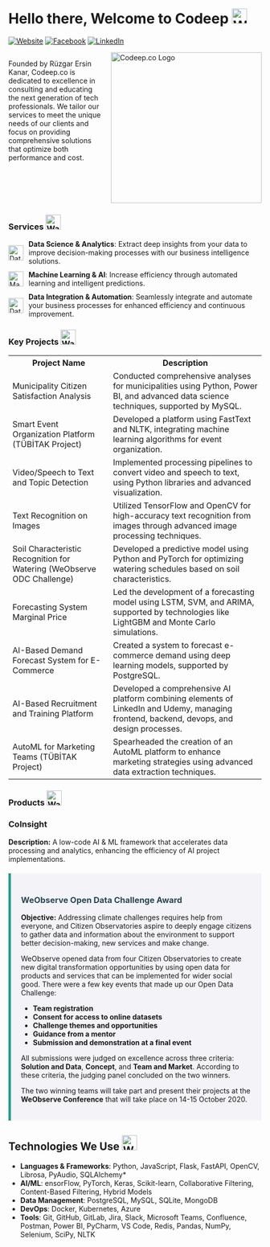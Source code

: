 # Hello there, Welcome to Codeep <img src="https://codeep.co/wp-content/uploads/2024/04/wave.gif" width="30" height="30" alt="Wave Icon">
[![Website](https://img.shields.io/badge/Website-%23000000.svg?&style=for-the-badge&logo=google-chrome&logoColor=white)](https://www.codeep.co)
[![Facebook](https://img.shields.io/badge/Facebook-%233b5998.svg?&style=for-the-badge&logo=facebook&logoColor=white)](https://www.facebook.com)
[![LinkedIn](https://img.shields.io/badge/LinkedIn-%230077B5.svg?&style=for-the-badge&logo=linkedin&logoColor=white)](https://www.linkedin.com/in/r%C3%BCzgar-ersin-kanar-9b5070171/)


<div style="display: flex; min-height: 300px;">
  <div style="flex: 1; padding-right: 20px;">
    <p>Founded by Rüzgar Ersin Kanar, Codeep.co is dedicated to excellence in consulting and educating the next generation of tech professionals. We tailor our services to meet the unique needs of our clients and focus on providing comprehensive solutions that optimize both performance and cost.</p>
    <!-- Burada daha fazla içerik eklenebilir, ve bu sol tarafta akmaya devam edecektir. -->
  </div>
<div style="flex: 0 1 300px; position: sticky; top: 10px;"> <!-- Logo sabit kalacak -->
  <a href="https://codeep.co">
    <img src="https://codeep.co/wp-content/uploads/2024/03/Screenshot-2024-03-16-at-19.55.22.svg" style="width: 100%; height: auto;" alt="Codeep.co Logo">
  </a>
</div>
</div>






### Services  <img src="https://codeep.co/wp-content/uploads/2024/04/laptop.gif" width="30" height="30" alt="Wave Icon">

<div style="display: flex; align-items: center; margin-bottom: 10px;">
  <img src="https://codeep.co/wp-content/uploads/2024/04/stats.gif" width="30" height="30" alt="Data Science Icon" style="margin-right: 10px; vertical-align: middle;">
  <div>
    <strong>Data Science & Analytics</strong>: Extract deep insights from your data to improve decision-making processes with our business intelligence solutions.
  </div>
</div>

<div style="display: flex; align-items: center; margin-bottom: 10px;">
  <img src="https://codeep.co/wp-content/uploads/2024/04/brain.gif" width="30" height="30" alt="Machine Learning Icon" style="margin-right: 10px; vertical-align: middle;">
  <div>
    <strong>Machine Learning & AI</strong>: Increase efficiency through automated learning and intelligent predictions.
  </div>
</div>

<div style="display: flex; align-items: center; margin-bottom: 10px;">
  <img src="https://codeep.co/wp-content/uploads/2024/04/ai.gif" width="30" height="30" alt="Data Integration Icon" style="margin-right: 10px; vertical-align: middle;">
  <div>
    <strong>Data Integration & Automation</strong>: Seamlessly integrate and automate your business processes for enhanced efficiency and continuous improvement.
  </div>
</div>


### Key Projects <img src="https://codeep.co/wp-content/uploads/2024/04/blueprint.gif" width="30" height="30" alt="Wave Icon">

<table>
  <tr>
    <th>Project Name</th>
    <th>Description</th>
  </tr>
  <tr>
    <td>Municipality Citizen Satisfaction Analysis</td>
    <td>Conducted comprehensive analyses for municipalities using Python, Power BI, and advanced data science techniques, supported by MySQL.</td>
  </tr>
  <tr>
    <td>Smart Event Organization Platform (TÜBİTAK Project)</td>
    <td>Developed a platform using FastText and NLTK, integrating machine learning algorithms for event organization.</td>
  </tr>
  <tr>
    <td>Video/Speech to Text and Topic Detection</td>
    <td>Implemented processing pipelines to convert video and speech to text, using Python libraries and advanced visualization.</td>
  </tr>
  <tr>
    <td>Text Recognition on Images</td>
    <td>Utilized TensorFlow and OpenCV for high-accuracy text recognition from images through advanced image processing techniques.</td>
  </tr>
  <tr>
    <td>Soil Characteristic Recognition for Watering (WeObserve ODC Challenge)</td>
    <td>Developed a predictive model using Python and PyTorch for optimizing watering schedules based on soil characteristics.</td>
  </tr>
  <tr>
    <td>Forecasting System Marginal Price</td>
    <td>Led the development of a forecasting model using LSTM, SVM, and ARIMA, supported by technologies like LightGBM and Monte Carlo simulations.</td>
  </tr>
  <tr>
    <td>AI-Based Demand Forecast System for E-Commerce</td>
    <td>Created a system to forecast e-commerce demand using deep learning models, supported by PostgreSQL.</td>
  </tr>
  <tr>
    <td>AI-Based Recruitment and Training Platform</td>
    <td>Developed a comprehensive AI platform combining elements of LinkedIn and Udemy, managing frontend, backend, devops, and design processes.</td>
  </tr>
  <tr>
    <td>AutoML for Marketing Teams (TÜBİTAK Project)</td>
    <td>Spearheaded the creation of an AutoML platform to enhance marketing strategies using advanced data extraction techniques.</td>
  </tr>
</table>

### Products  <img src="https://codeep.co/wp-content/uploads/2024/04/best-choice.gif" width="30" height="30" alt="Wave Icon">

<div style="margin-bottom: 20px;">
  <h3>CoInsight</h3>
  <p><strong>Description:</strong> A low-code AI & ML framework that accelerates data processing and analytics, enhancing the efficiency of AI project implementations.</p>
</div>


<div style="background-color: #f4f4f8; border-left: 5px solid #2a9d8f; padding: 20px; margin-bottom: 20px;">
  <h3 style="color: #264653;">WeObserve Open Data Challenge Award</h3>
  <p><strong>Objective:</strong> Addressing climate challenges requires help from everyone, and Citizen Observatories aspire to deeply engage citizens to gather data and information about the environment to support better decision-making, new services and make change.</p>
  <p>WeObserve opened data from four Citizen Observatories to create new digital transformation opportunities by using open data for products and services that can be implemented for wider social good. There were a few key events that made up our Open Data Challenge:</p>
  <ul>
    <li><strong>Team registration</strong></li>
    <li><strong>Consent for access to online datasets</strong></li>
    <li><strong>Challenge themes and opportunities</strong></li>
    <li><strong>Guidance from a mentor</strong></li>
    <li><strong>Submission and demonstration at a final event</strong></li>
  </ul>
  <p>All submissions were judged on excellence across three criteria: <strong>Solution and Data</strong>, <strong>Concept</strong>, and <strong>Team and Market</strong>. According to these criteria, the judging panel concluded on the two winners.</p>
  <p>The two winning teams will take part and present their projects at the <strong>WeObserve Conference</strong> that will take place on 14-15 October 2020.</p>
</div>


## Technologies We Use  <img src="https://codeep.co/wp-content/uploads/2024/04/artificial-intelligence.gif" width="30" height="30" alt="Wave Icon">

- **Languages & Frameworks**: Python, JavaScript, Flask, FastAPI, OpenCV, Librosa, PyAudio, SQLAlchemy*
- **AI/ML**: ensorFlow, PyTorch, Keras, Scikit-learn, Collaborative Filtering, Content-Based Filtering, Hybrid Models
- **Data Management**: PostgreSQL, MySQL, SQLite, MongoDB
- **DevOps**: Docker, Kubernetes, Azure
- **Tools**: Git, GitHub, GitLab, Jira, Slack, Microsoft Teams, Confluence, Postman, Power BI, PyCharm, VS Code, Redis, Pandas, NumPy, Selenium, SciPy, NLTK

